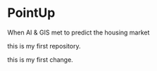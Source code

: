 # PointUp
When AI &amp; GIS met to predict the housing market

this is my first repository.

this is my first change.
